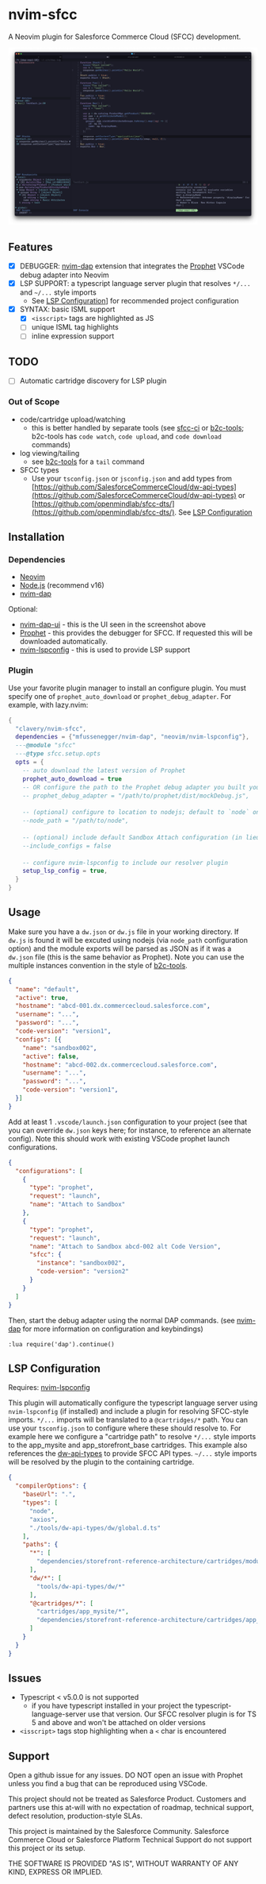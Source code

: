 # nvim-sfcc

A Neovim plugin for Salesforce Commerce Cloud (SFCC) development.

![screenshot](./docs/screenshot.png)

## Features

- [x] DEBUGGER: [nvim-dap][1] extension that integrates the [Prophet][2] VSCode debug adapter into Neovim
- [x] LSP SUPPORT: a typescript language server plugin that resolves `*/...` and `~/...` style imports
  - See [LSP Configuration](#lsp-configuration)] for recommended project configuration
- [x] SYNTAX: basic ISML support
  - [x] `<isscript>` tags are highlighted as JS
  - [ ] unique ISML tag highlights
  - [ ] inline expression support

## TODO

- [ ] Automatic cartridge discovery for LSP plugin

### Out of Scope

- code/cartridge upload/watching
  - this is better handled by separate tools (see [sfcc-ci][3] or [b2c-tools][4]; b2c-tools has `code watch`, `code upload`, and `code download` commands)
- log viewing/tailing
  - see [b2c-tools][4] for a `tail` command
- SFCC types
  - Use your `tsconfig.json` or `jsconfig.json` and add types from [https://github.com/SalesforceCommerceCloud/dw-api-types](https://github.com/SalesforceCommerceCloud/dw-api-types) or [https://github.com/openmindlab/sfcc-dts/](https://github.com/openmindlab/sfcc-dts/). See [LSP Configuration](#lsp-configuration)

## Installation

### Dependencies

- [Neovim](https://neovim.io/)
- [Node.js](https://nodejs.org/en/) (recommend v16)
- [nvim-dap][1]

Optional:

- [nvim-dap-ui][5] - this is the UI seen in the screenshot above
- [Prophet][2] - this provides the debugger for SFCC. If requested this will be downloaded automatically.
- [nvim-lspconfig][6] - this is used to provide LSP support

### Plugin

Use your favorite plugin manager to install an configure plugin. You must specify one of `prophet_auto_download` or `prophet_debug_adapter`. For example, with lazy.nvim:

```lua
{ 
  "clavery/nvim-sfcc", 
  dependencies = {"mfussenegger/nvim-dap", "neovim/nvim-lspconfig"},
  ---@module "sfcc"
  ---@type sfcc.setup.opts
  opts = { 
    -- auto download the latest version of Prophet
    prophet_auto_download = true
    -- OR configure the path to the Prophet debug adapter you built yourself from source
    -- prophet_debug_adapter = "/path/to/prophet/dist/mockDebug.js",

    -- (optional) configure to location to nodejs; default to `node` on your path
    --node_path = "/path/to/node",

    -- (optional) include default Sandbox Attach configuration (in lieu of a .vscode/launch.json)
    --include_configs = false

    -- configure nvim-lspconfig to include our resolver plugin
    setup_lsp_config = true,
  }
}
```

## Usage

Make sure you have a `dw.json` or `dw.js` file in your working directory. If `dw.js` is found it will be excuted using nodejs (via `node_path` configuration option) and the module exports will be parsed as JSON as if it was a `dw.json` file (this is the same behavior as Prophet). Note you can use the multiple instances convention in the style of [b2c-tools][4].

```json
{
  "name": "default",
  "active": true,
  "hostname": "abcd-001.dx.commercecloud.salesforce.com",
  "username": "...",
  "password": "...",
  "code-version": "version1",
  "configs": [{
    "name": "sandbox002",
    "active": false,
    "hostname": "abcd-002.dx.commercecloud.salesforce.com",
    "username": "...",
    "password": "...",
    "code-version": "version1",
  }]
}
```

Add at least 1 `.vscode/launch.json` configuration to your project (see that you can override `dw.json` keys here; for instance, to reference an alternate config). Note this should work with existing VSCode prophet launch configurations.

```json
{
  "configurations": [
    {
      "type": "prophet",
      "request": "launch",
      "name": "Attach to Sandbox"
    },
    {
      "type": "prophet",
      "request": "launch",
      "name": "Attach to Sandbox abcd-002 alt Code Version",
      "sfcc": {
        "instance": "sandbox002",
        "code-version": "version2"
      }
    }
  ]
}
```

Then, start the debug adapter using the normal DAP commands. (see [nvim-dap][1] for more information on configuration and keybindings)

```vim
:lua require('dap').continue()
```

## LSP Configuration

Requires: [nvim-lspconfig][6]

This plugin will automatically configure the typescript language server using `nvim-lspconfig` (if installed) and include a plugin for resolving SFCC-style imports. `*/...` imports will
be translated to a `@cartridges/*` path. You can use your `tsconfig.json` to configure where these should resolve to. For example here we configure a "cartridge path" to resolve `*/...` style imports to the app_mysite and app_storefront_base cartridges. This example also references the [dw-api-types](https://github.com/SalesforceCommerceCloud/dw-api-types) to provide SFCC API types. `~/...` style imports will be resolved by the plugin to the containing cartridge.

```json
{
  "compilerOptions": {
    "baseUrl": ".",
    "types": [
      "node",
      "axios",
      "./tools/dw-api-types/dw/global.d.ts"
    ],
    "paths": {
      "*": [
        "dependencies/storefront-reference-architecture/cartridges/modules/*"
      ],
      "dw/*": [
        "tools/dw-api-types/dw/*"
      ],
      "@cartridges/*": [
        "cartridges/app_mysite/*",
        "dependencies/storefront-reference-architecture/cartridges/app_storefront_base/*"
      ]
    }
  }
}
```


## Issues

- Typescript < v5.0.0 is not supported
  - if you have typescript installed in your project the typescript-language-server use that version. Our SFCC resolver plugin is for TS 5 and above and won't be attached on older versions
- `<isscript>` tags stop highlighting when a `<` char is encountered


## Support

Open a github issue for any issues. DO NOT open an issue with Prophet unless you find a bug that can be reproduced using VSCode.

This project should not be treated as Salesforce Product. Customers and partners use this at-will with no expectation of roadmap, technical support, defect resolution, production-style SLAs.

This project is maintained by the Salesforce Community. Salesforce Commerce Cloud or Salesforce Platform Technical Support do not support this project or its setup.

THE SOFTWARE IS PROVIDED "AS IS", WITHOUT WARRANTY OF ANY KIND, EXPRESS OR IMPLIED.


[1]: https://github.com/mfussenegger/nvim-dap
[2]: https://github.com/SqrTT/prophet/
[3]: https://github.com/SalesforceCommerceCloud/sfcc-ci
[4]: https://github.com/SalesforceCommerceCloud/b2c-tools
[5]: https://github.com/rcarriga/nvim-dap-ui
[6]: https://github.com/neovim/nvim-lspconfig


